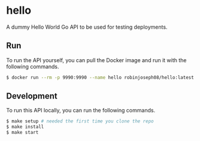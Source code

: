 # hello

A dummy Hello World Go API to be used for testing deployments.

## Run

To run the API yourself, you can pull the Docker image and run it with the following commands.

```sh
$ docker run --rm -p 9990:9990 --name hello robinjoseph08/hello:latest
```

## Development

To run this API locally, you can run the following commands.

```sh
$ make setup # needed the first time you clone the repo
$ make install
$ make start
```
